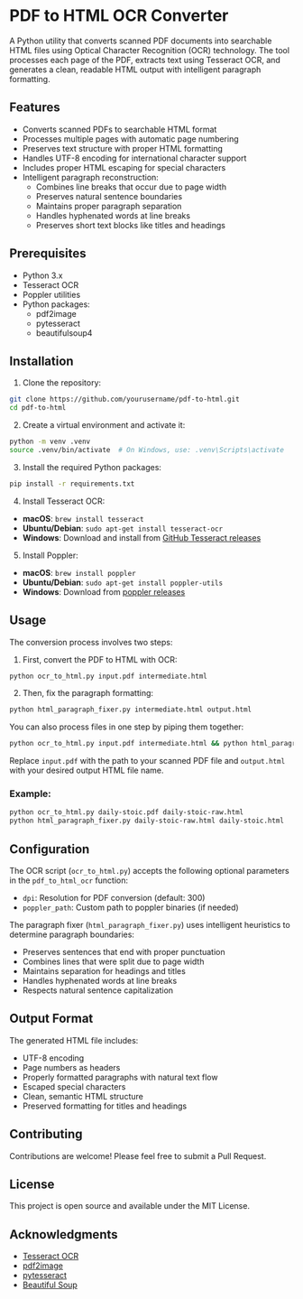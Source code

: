 # PDF to HTML OCR Converter

A Python utility that converts scanned PDF documents into searchable HTML files using Optical Character Recognition (OCR) technology. The tool processes each page of the PDF, extracts text using Tesseract OCR, and generates a clean, readable HTML output with intelligent paragraph formatting.

## Features

- Converts scanned PDFs to searchable HTML format
- Processes multiple pages with automatic page numbering
- Preserves text structure with proper HTML formatting
- Handles UTF-8 encoding for international character support
- Includes proper HTML escaping for special characters
- Intelligent paragraph reconstruction:
  - Combines line breaks that occur due to page width
  - Preserves natural sentence boundaries
  - Maintains proper paragraph separation
  - Handles hyphenated words at line breaks
  - Preserves short text blocks like titles and headings

## Prerequisites

- Python 3.x
- Tesseract OCR
- Poppler utilities
- Python packages:
  - pdf2image
  - pytesseract
  - beautifulsoup4

## Installation

1. Clone the repository:
```bash
git clone https://github.com/yourusername/pdf-to-html.git
cd pdf-to-html
```

2. Create a virtual environment and activate it:
```bash
python -m venv .venv
source .venv/bin/activate  # On Windows, use: .venv\Scripts\activate
```

3. Install the required Python packages:
```bash
pip install -r requirements.txt
```

4. Install Tesseract OCR:
- **macOS**: `brew install tesseract`
- **Ubuntu/Debian**: `sudo apt-get install tesseract-ocr`
- **Windows**: Download and install from [GitHub Tesseract releases](https://github.com/UB-Mannheim/tesseract/wiki)

5. Install Poppler:
- **macOS**: `brew install poppler`
- **Ubuntu/Debian**: `sudo apt-get install poppler-utils`
- **Windows**: Download from [poppler releases](http://blog.alivate.com.au/poppler-windows/)

## Usage

The conversion process involves two steps:

1. First, convert the PDF to HTML with OCR:
```bash
python ocr_to_html.py input.pdf intermediate.html
```

2. Then, fix the paragraph formatting:
```bash
python html_paragraph_fixer.py intermediate.html output.html
```

You can also process files in one step by piping them together:
```bash
python ocr_to_html.py input.pdf intermediate.html && python html_paragraph_fixer.py intermediate.html output.html
```

Replace `input.pdf` with the path to your scanned PDF file and `output.html` with your desired output HTML file name.

### Example:
```bash
python ocr_to_html.py daily-stoic.pdf daily-stoic-raw.html
python html_paragraph_fixer.py daily-stoic-raw.html daily-stoic.html
```

## Configuration

The OCR script (`ocr_to_html.py`) accepts the following optional parameters in the `pdf_to_html_ocr` function:
- `dpi`: Resolution for PDF conversion (default: 300)
- `poppler_path`: Custom path to poppler binaries (if needed)

The paragraph fixer (`html_paragraph_fixer.py`) uses intelligent heuristics to determine paragraph boundaries:
- Preserves sentences that end with proper punctuation
- Combines lines that were split due to page width
- Maintains separation for headings and titles
- Handles hyphenated words at line breaks
- Respects natural sentence capitalization

## Output Format

The generated HTML file includes:
- UTF-8 encoding
- Page numbers as headers
- Properly formatted paragraphs with natural text flow
- Escaped special characters
- Clean, semantic HTML structure
- Preserved formatting for titles and headings

## Contributing

Contributions are welcome! Please feel free to submit a Pull Request.

## License

This project is open source and available under the MIT License.

## Acknowledgments

- [Tesseract OCR](https://github.com/tesseract-ocr/tesseract)
- [pdf2image](https://github.com/Belval/pdf2image)
- [pytesseract](https://github.com/madmaze/pytesseract)
- [Beautiful Soup](https://www.crummy.com/software/BeautifulSoup/) 